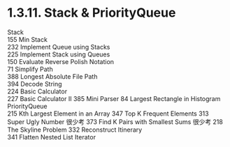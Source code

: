 
# 1.3.11. Stack & PriorityQueue

Stack		
155	Min Stack	
232	Implement Queue using Stacks	
225	Implement Stack using Queues	
150	Evaluate Reverse Polish Notation	
71	Simplify Path	
388	Longest Absolute File Path	
394	Decode String	
224	Basic Calculator	
227	Basic Calculator II	
385	Mini Parser	
84	Largest Rectangle in Histogram	
PriorityQueue		
215	Kth Largest Element in an Array	
347	Top K Frequent Elements	
313	Super Ugly Number	很少考
373	Find K Pairs with Smallest Sums	很少考
218	The Skyline Problem	
332	Reconstruct Itinerary	
341	Flatten Nested List Iterator
